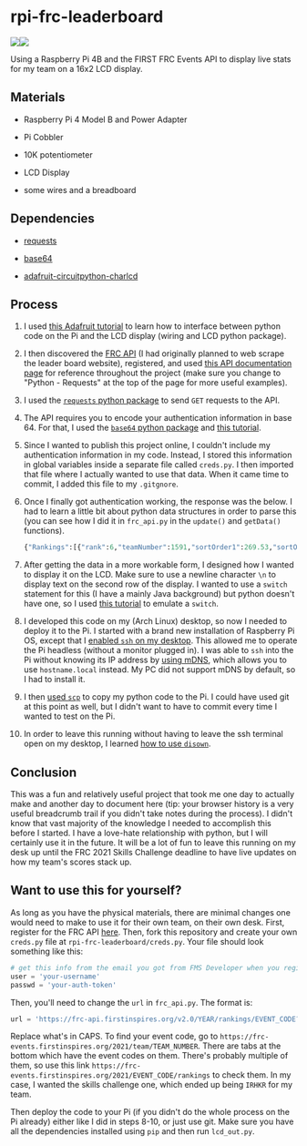 # rpi-frc-leaderboard

![](https://i.imgur.com/ae3k7yy.jpg)![](https://i.imgur.com/TmYF2Qw.jpg)

Using a Raspberry Pi 4B and the FIRST FRC Events API to display live stats for my team on a 16x2 LCD display.

## Materials

- Raspberry Pi 4 Model B and Power Adapter

- Pi Cobbler

- 10K potentiometer

- LCD Display

- some wires and a breadboard

## Dependencies

- [requests](https://docs.python-requests.org/en/master/)

- [base64](https://docs.python.org/3/library/base64.html)

- [adafruit-circuitpython-charlcd](https://github.com/adafruit/Adafruit_CircuitPython_CharLCD)

## Process

1. I used [this Adafruit tutorial](https://learn.adafruit.com/drive-a-16x2-lcd-directly-with-a-raspberry-pi) to learn how to interface between python code on the Pi and the LCD display (wiring and LCD python package).

2. I then discovered the [FRC API](https://frc-events.firstinspires.org/services/API) (I had originally planned to web scrape the leader board website), registered, and used [this API documentation page](https://frc-api-docs.firstinspires.org) for reference throughout the project (make sure you change to "Python - Requests" at the top of the page for more useful examples).

3. I used the [`requests` python package](https://docs.python-requests.org/en/master/) to send `GET` requests to the API.

4. The API requires you to encode your authentication information in base 64. For that, I used the [`base64` python package](https://docs.python.org/3/library/base64.html) and [this tutorial](https://stackabuse.com/encoding-and-decoding-base64-strings-in-python/).

5. Since I wanted to publish this project online, I couldn't include my authentication information in my code. Instead, I stored this information in global variables inside a separate file called `creds.py`. I then imported that file where I actually wanted to use that data. When it came time to commit, I added this file to my `.gitgnore`.

6. Once I finally got authentication working, the response was the below. I had to learn a little bit about python data structures in order to parse this (you can see how I did it in `frc_api.py` in the `update()` and `getData()` functions).
   
   ```python
   {"Rankings":[{"rank":6,"teamNumber":1591,"sortOrder1":269.53,"sortOrder2":70.00,"sortOrder3":91.61,"sortOrder4":107.92,"sortOrder5":0.00,"sortOrder6":62.50,"wins":0,"losses":0,"ties":0,"qualAverage":0.00,"dq":0,"matchesPlayed":0}]}
   ```

7. After getting the data in a more workable form, I designed how I wanted to display it on the LCD. Make sure to use a newline character `\n` to display text on the second row of the display. I wanted to use a `switch` statement for this (I have a mainly Java background) but python doesn't have one, so I used [this tutorial](https://jaxenter.com/implement-switch-case-statement-python-138315.html) to emulate a `switch`.

8. I developed this code on my (Arch Linux) desktop, so now I needed to deploy it to the Pi. I started with a brand new installation of Raspberry Pi OS, except that I [enabled `ssh` on my desktop](https://www.raspberrypi.org/documentation/remote-access/ssh/). This allowed me to operate the Pi headless (without a monitor plugged in). I was able to `ssh` into the Pi without knowing its IP address by [using mDNS](https://www.raspberrypi.org/documentation/remote-access/ip-address.md), which allows you to use `hostname.local` instead. My PC did not support mDNS by default, so I had to install it. 

9. I then [used `scp`](https://stackabuse.com/copying-a-directory-with-scp/) to copy my python code to the Pi. I could have used git at this point as well, but I didn't want to have to commit every time I wanted to test on the Pi.

10. In order to leave this running without having to leave the ssh terminal open on my desktop, I learned [how to use `disown`](https://www.cyberciti.biz/faq/unix-linux-disown-command-examples-usage-syntax/).

## Conclusion

This was a fun and relatively useful project that took me one day to actually make and another day to document here (tip: your browser history is a very useful breadcrumb trail if you didn't take notes during the process). I didn't know that vast majority of the knowledge I needed to accomplish this before I started. I have a love-hate relationship with python, but I will certainly use it in the future. It will be a lot of fun to leave this running on my desk up until the FRC 2021 Skills Challenge deadline to have live updates on how my team's scores stack up.

## Want to use this for yourself?

As long as you have the physical materials, there are minimal changes one would need to make to use it for their own team, on their own desk. First, register for the FRC API [here](https://frc-events.firstinspires.org/services/API). Then, fork this repository and create your own `creds.py` file at `rpi-frc-leaderboard/creds.py`. Your file should look something like this:

```python
# get this info from the email you got from FMS Developer when you registered for the API
user = 'your-username'
passwd = 'your-auth-token'
```

Then, you'll need to change the `url` in `frc_api.py`. The format is:

```python
url = 'https://frc-api.firstinspires.org/v2.0/YEAR/rankings/EVENT_CODE?teamNumber=TEAM_NUMBER'
```

Replace what's in CAPS. To find your event code, go to `https://frc-events.firstinspires.org/2021/team/TEAM_NUMBER`.  There are tabs at the bottom which have the event codes on them. There's probably multiple of them, so use this link `https://frc-events.firstinspires.org/2021/EVENT_CODE/rankings` to check them. In my case, I wanted the skills challenge one, which ended up being `IRHKR` for my team.

Then deploy the code to your Pi (if you didn't do the whole process on the Pi already) either like I did in steps 8-10, or just use git. Make sure you have all the dependencies installed using `pip` and then run `lcd_out.py`.
